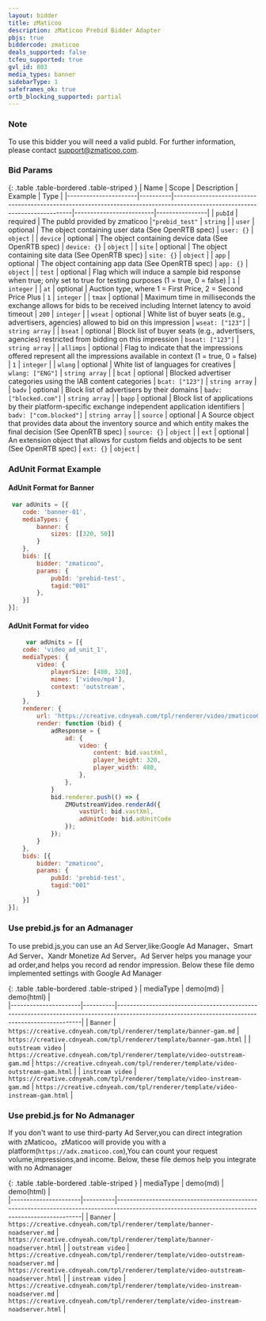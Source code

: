 ```yaml
---
layout: bidder
title: zMaticoo
description: zMaticoo Prebid Bidder Adapter
pbjs: true
biddercode: zmaticoo
deals_supported: false
tcfeu_supported: true
gvl_id: 803
media_types: banner
sidebarType: 1
safeframes_ok: true
ortb_blocking_supported: partial
---
```


### Note

To use this bidder you will need a valid pubId. For further information, please contact <support@zmaticoo.com>.

### Bid Params

{: .table .table-bordered .table-striped }
| Name                 | Scope    | Description                                                                                                                | Example                 | Type           |
|----------------------|----------|----------------------------------------------------------------------------------------------------------------------------|-------------------------|----------------|
| `pubId`              | required | The pubId provided by zmaticoo                                                                                             |`"prebid_test"`          | `string`       |
| `user`               | optional | The object containing user data (See OpenRTB spec)                                                                         | `user: {}`              | `object`       |
| `device`             | optional | The object containing device data (See OpenRTB spec)                                                                       | `device: {}`            | `object`       |
| `site`               | optional | The object containing site data (See OpenRTB spec)                                                                         | `site: {}`              | `object`       |
| `app`                | optional | The object containing app data (See OpenRTB spec)                                                                          | `app: {}`               | `object`       |
| `test`               | optional | Flag which will induce a sample bid response when true; only set to true for testing purposes (1 = true, 0 = false)        | `1`                     | `integer`      |
| `at`                 | optional | Auction type, where 1 = First Price, 2 = Second Price Plus                                                                 | `1`                     | `integer`      |
| `tmax`               | optional | Maximum time in milliseconds the exchange allows for bids to be received including Internet latency to avoid timeout       | `200`                   | `integer`      |
| `wseat`              | optional | White list of buyer seats (e.g., advertisers, agencies) allowed to bid on this impression                                  | `wseat: ["123"]`        | `string array` |
| `bseat`              | optional | Block list of buyer seats (e.g., advertisers, agencies) restricted from bidding on this impression                         | `bseat: ["123"]`        | `string array` |
| `allimps`            | optional | Flag to indicate that the impressions offered represent all the impressions available in context (1 = true, 0 = false)     | `1`                     | `integer`      |
| `wlang`              | optional | White list of languages for creatives                                                                                      | `wlang: ["ENG"]`        | `string array` |
| `bcat`               | optional | Blocked advertiser categories using the IAB content categories                                                             | `bcat: ["123"]`         | `string array` |
| `badv`               | optional | Block list of advertisers by their domains                                                                                 | `badv: ["blocked.com"]` | `string array` |
| `bapp`               | optional | Block list of applications by their platform-specific exchange independent application identifiers                         | `badv: ["com.blocked"]` | `string array` |
| `source`             | optional | A Source object that provides data about the inventory source and which entity makes the final decision (See OpenRTB spec) | `source: {}`            | `object`       |
| `ext`                | optional | An extension object that allows for custom fields and objects to be sent  (See OpenRTB spec)                               | `ext: {}`               | `object`       |

### AdUnit Format Example
#### AdUnit Format for Banner

```javascript
 var adUnits = [{
    code: 'banner-01',
    mediaTypes: {
        banner: {
            sizes: [[320, 50]]
        }
    },
    bids: [{
        bidder: "zmaticoo",
        params: {
            pubId: 'prebid-test',
            tagid:"001"
        },
    }]
}];
```

#### AdUnit Format for video

```javascript
     var adUnits = [{
    code: 'video_ad_unit_1',
    mediaTypes: {
        video: {
            playerSize: [480, 320],
            mimes: ['video/mp4'],
            context: 'outstream',
        }
    },
    renderer: {
        url: 'https://creative.cdnyeah.com/tpl/renderer/video/zmaticooOutsteam.js',
        render: function (bid) {
            adResponse = {
                ad: {
                    video: {
                        content: bid.vastXml,
                        player_height: 320,
                        player_width: 480,
                    },
                },
            }
            bid.renderer.push(() => {
                ZMOutstreamVideo.renderAd({
                    vastUrl: bid.vastXml,
                    adUnitCode: bid.adUnitCode
                });
            });
        }
    },
    bids: [{
        bidder: "zmaticoo",
        params: {
            pubId: 'prebid-test',
            tagid:"001"
        }
    }]
}];
```

### Use prebid.js for an Admanager
   To use prebid.js,you can use an Ad Server,like:Google Ad Manager、Smart Ad Server、Xandr Monetize Ad Server。Ad Server helps you manage your ad order,and helps you record  ad rendor impression.
   Below these file demo implemented settings with Google Ad Manager

   {: .table .table-bordered .table-striped }
   | mediaType            | demo(md)  | demo(html)                        |                                                                                       
   |----------------------|----------|-------------------------------------------------------------------------------------------------------------------------------------------------|
   | `Banner`             | `https://creative.cdnyeah.com/tpl/renderer/template/banner-gam.md` | `https://creative.cdnyeah.com/tpl/renderer/template/banner-gam.html`          |
   | `outstream video`    | `https://creative.cdnyeah.com/tpl/renderer/template/video-outstream-gam.md` | `https://creative.cdnyeah.com/tpl/renderer/template/video-outstream-gam.html`    |
   | `instream video`     | `https://creative.cdnyeah.com/tpl/renderer/template/video-instream-gam.md` | `https://creative.cdnyeah.com/tpl/renderer/template/video-instream-gam.html`    |

### Use prebid.js for No Admanager
If you don't want to use third-party Ad Server,you can direct integration with zMaticoo。zMaticoo  will provide you with a platform(`https://adx.zmaticoo.com`),You can count your request volume,impressions,and income.
Below, these file demos help you integrate with no Admanager

{: .table .table-bordered .table-striped }
| mediaType            | demo(md)  | demo(html)                        |                                                                                       
|----------------------|----------|-------------------------------------------------------------------------------------------------------------------------------------------------|
| `Banner`             | `https://creative.cdnyeah.com/tpl/renderer/template/banner-noadserver.md` | `https://creative.cdnyeah.com/tpl/renderer/template/banner-noadserver.html`        |
| `outstream video`    | `https://creative.cdnyeah.com/tpl/renderer/template/video-outstream-noadserver.md` | `https://creative.cdnyeah.com/tpl/renderer/template/video-outstream-noadserver.html`    |
| `instream video`     | `https://creative.cdnyeah.com/tpl/renderer/template/video-instream-noadserver.md` | `https://creative.cdnyeah.com/tpl/renderer/template/video-instream-noadserver.html`   |

